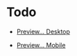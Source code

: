 # Todo

  - [Preview... Desktop ](https://kartikeychoudhary.github.io/TodoFlutterApp/docs)

  - [Preview... Mobile ](https://kartikeychoudhary.github.io/TodoFlutterApp/public/mobile)


